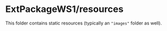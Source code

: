 # ExtPackageWS1/resources

This folder contains static resources (typically an `"images"` folder as well).
